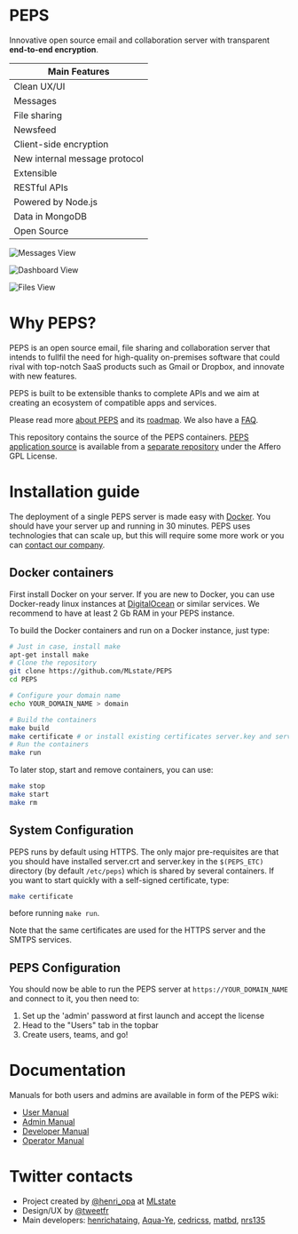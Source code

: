 PEPS
====

Innovative open source email and collaboration server with transparent **end-to-end encryption**.

Main Features  | 
------------- | 
Clean UX/UI |
Messages  | 
File sharing |
Newsfeed |
Client-side encryption |
New internal message protocol |
Extensible |
RESTful APIs |
Powered by Node.js |
Data in MongoDB |
Open Source |

![Messages View](https://cloud.githubusercontent.com/assets/817369/5923743/09105572-a656-11e4-9305-eb2a2bc578ce.png)

![Dashboard View](https://cloud.githubusercontent.com/assets/817369/7347671/36c0ef0a-eceb-11e4-8b61-97653f1897eb.png)

![Files View](https://cloud.githubusercontent.com/assets/817369/5923759/2596cc3a-a656-11e4-8397-b9296a39001c.png)

# Why PEPS?

PEPS is an open source email, file sharing and collaboration server that intends to fullfil the need for high-quality on-premises software that could rival with top-notch SaaS products such as Gmail or Dropbox, and innovate with new features.

PEPS is built to be extensible thanks to complete APIs and we aim at creating an ecosystem of compatible apps and services.

Please read more [about PEPS](http://github.com/MLstate/PEPS/wiki/About) and its [roadmap](http://github.com/MLstate/PEPS/wiki/Roadmap). We also have a [FAQ](http://github.com/MLstate/PEPS/wiki/FAQ).

This repository contains the source of the PEPS containers.
[PEPS application source](https://github.com/MLstate/PEPS-source) is available from a [separate repository](https://github.com/MLstate/PEPS-source) under the Affero GPL License.

# Installation guide

The deployment of a single PEPS server is made easy with [Docker](http://docker.io).
You should have your server up and running in 30 minutes.
PEPS uses technologies that can scale up, but this will require some more work or you can [contact our company](mailto:contact@mlstate.com). 

## Docker containers

First install Docker on your server. If you are new to Docker, you can use Docker-ready linux instances at [DigitalOcean](http://digitalocean.com) or similar services. We recommend to have at least 2 Gb RAM in your PEPS instance.

To build the Docker containers and run on a Docker instance, just type:

```sh
# Just in case, install make
apt-get install make
# Clone the repository
git clone https://github.com/MLstate/PEPS
cd PEPS

# Configure your domain name
echo YOUR_DOMAIN_NAME > domain

# Build the containers
make build
make certificate # or install existing certificates server.key and server.crt
# Run the containers
make run
```

To later stop, start and remove containers, you can use:

```sh
make stop
make start
make rm
```

## System Configuration

PEPS runs by default using HTTPS.
The only major pre-requisites are that you should have installed
server.crt and server.key in the `$(PEPS_ETC)` directory (by default `/etc/peps`) which is shared by several containers.
If you want to start quickly with a self-signed certificate, type:

```sh
make certificate
```

before running `make run`.

Note that the same certificates are used for the HTTPS server and the SMTPS services.

<!--  and you
should initialise the $(EXIMIN_DATA) and $(EXIMOUT_DATA) directories
with the exim configuration files.
 -->

## PEPS Configuration

You should now be able to run the PEPS server at `https://YOUR_DOMAIN_NAME` and connect to it, you then need to:

1. Set up the 'admin' password at first launch and accept the license
2. Head to the "Users" tab in the topbar
3. Create users, teams, and go!

# Documentation

Manuals for both users and admins are available in form of the PEPS wiki:

- [User Manual](http://github.com/MLstate/PEPS/wiki/User-Manual)
- [Admin Manual](http://github.com/MLstate/PEPS/wiki/Admin-Manual)
- [Developer Manual](http://github.com/MLstate/PEPS/wiki/Developer-Manual)
- [Operator Manual](https://github.com/MLstate/PEPS/wiki/Operator-Manual)

# Twitter contacts

- Project created by [@henri_opa](https://twitter.com/henri_opa) at [MLstate](http://mlstate.com)
- Design/UX by [@tweetfr](https://twitter.com/tweetfr)
- Main developers: [henrichataing](https://github.com/henrichataing), [Aqua-Ye](https://github.com/Aqua-Ye), [cedricss](https://github.com/cedricss), [matbd](https://github.com/matbd), [nrs135](https://github.com/nrs135)
